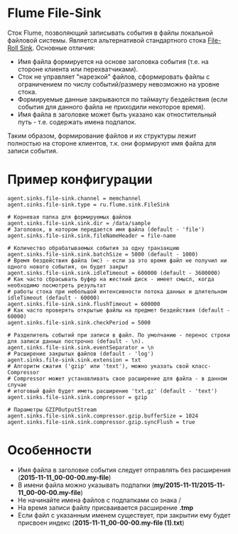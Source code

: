 # Flume File-Sink
Сток Flume, позволяющий записывать события в файлы локальной файловой системы. Является альтернативой стандартного стока [File-Roll Sink](https://flume.apache.org/FlumeUserGuide.html#file-roll-sink). Основные отличия:
- Имя файла формируется на основе заголовка события (т.е. на стороне клиента или перехватчиками).
- Сток не управляет "нарезкой" файлов, сформировать файлы с ограничением по числу событий/размеру невозможно на уровне стока.
- Формируемые данные закрываются по таймауту бездействия (если события для данного файла не приходили некоторое время).
- Имя файла в заголовке может быть указано как отностительный путь - т.е. содержать имена подпапок.

Таким образом, формирование файлов и их структуры лежит полностью на стороне клиентов, т.к. они формируют имя файла для записи события.

# Пример конфигурации
```aconf
agent.sinks.file-sink.channel = memchannel
agent.sinks.file-sink.type = ru.flume.sink.FileSink

# Корневая папка для формируемых файлов
agent.sinks.file-sink.sink.dir = /data/sample
# Заголовок, в котором передается имя файла (default - 'file')
agent.sinks.file-sink.sink.fileNameHeader = file-name

# Количество обрабатываемых события за одну транзакцию
agent.sinks.file-sink.sink.batchSize = 5000 (default - 1000)
# Время бездействия файла (мс) - если за это время файл не получил ни одного нового события, он будет закрыт
agent.sinks.file-sink.sink.idleTimeout = 600000 (default - 3600000)
# Как часто сбрасывать буфер на жесткий диск - имеет смысл, когда необходимо посмотреть результат
# работы стока при небольшой интенсивности потока данных и длительном idleTimeout (default - 60000)
agent.sinks.file-sink.sink.flushTimeout = 600000
# Как часто проверять открытые файлы на предмет бездействия (default - 60000)
agent.sinks.file-sink.sink.checkPeriod = 5000

# Разделитель событий при записи в файл. По умолчанию - перенос строки для записи данных построчно (default - \n).
agent.sinks.file-sink.sink.eventSeparator = \n
# Расширение закрытых файлов (default - 'log')
agent.sinks.file-sink.sink.extension = txt
# Алгоритм сжатия ('gzip' или 'text'), можно указать свой класс-Compressor
# Compressor может устанавливать свое расширение для файла - в данном случае
# итоговый файл будет иметь расширение 'txt.gz' (default - 'text')
agent.sinks.file-sink.sink.compressor = gzip

# Параметры GZIPOutputStream
agent.sinks.file-sink.sink.compressor.gzip.bufferSize = 1024
agent.sinks.file-sink.sink.compressor.gzip.syncFlush = true
```

# Особенности
- Имя файла в заголовке события следует отправлять без расширения (**2015-11-11_00-00-00.my-file**)
- В имени файла можно указывать подпапки (**my/2015-11-11/2015-11-11_00-00-00.my-file**)
- Не начинайте имена файлов с подпапками со знака /
- На время записи файлу присваивается расширение **.tmp**
- Если файл с указанным именем существует, при закрытии ему будет присвоен индекс (**2015-11-11_00-00-00.my-file (1).txt**)

